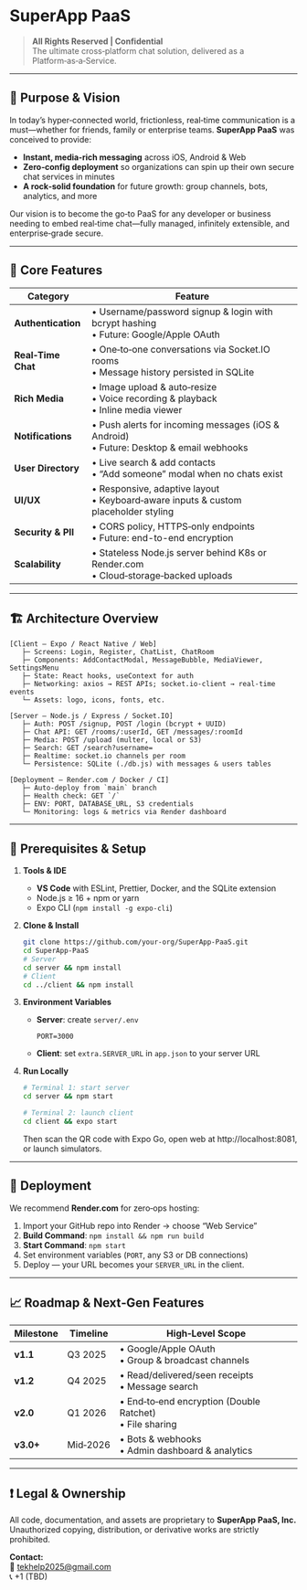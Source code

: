 # SuperApp PaaS

> **All Rights Reserved | Confidential**  
> The ultimate cross‑platform chat solution, delivered as a Platform‑as‑a‑Service.

---

## 📌 Purpose & Vision

In today’s hyper‑connected world, frictionless, real‑time communication is a must—whether for friends, family or enterprise teams. **SuperApp PaaS** was conceived to provide:

- **Instant, media‑rich messaging** across iOS, Android & Web
- **Zero‑config deployment** so organizations can spin up their own secure chat services in minutes
- **A rock‑solid foundation** for future growth: group channels, bots, analytics, and more

Our vision is to become the go‑to PaaS for any developer or business needing to embed real‑time chat—fully managed, infinitely extensible, and enterprise‑grade secure.

---

## 🎯 Core Features

| Category           | Feature                                                                                   |
| ------------------ | ----------------------------------------------------------------------------------------- |
| **Authentication** | • Username/password signup & login with bcrypt hashing<br>• Future: Google/Apple OAuth    |
| **Real‑Time Chat** | • One‑to‑one conversations via Socket.IO rooms<br>• Message history persisted in SQLite   |
| **Rich Media**     | • Image upload & auto‑resize<br>• Voice recording & playback<br>• Inline media viewer     |
| **Notifications**  | • Push alerts for incoming messages (iOS & Android)<br>• Future: Desktop & email webhooks |
| **User Directory** | • Live search & add contacts<br>• “Add someone” modal when no chats exist                 |
| **UI/UX**          | • Responsive, adaptive layout<br>• Keyboard‑aware inputs & custom placeholder styling     |
| **Security & PII** | • CORS policy, HTTPS‑only endpoints<br>• Future: end-to-end encryption                    |
| **Scalability**    | • Stateless Node.js server behind K8s or Render.com<br>• Cloud‑storage‑backed uploads     |

---

## 🏗️ Architecture Overview

```
[Client — Expo / React Native / Web]
   ├─ Screens: Login, Register, ChatList, ChatRoom
   ├─ Components: AddContactModal, MessageBubble, MediaViewer, SettingsMenu
   ├─ State: React hooks, useContext for auth
   ├─ Networking: axios → REST APIs; socket.io-client → real‑time events
   └─ Assets: logo, icons, fonts, etc.

[Server — Node.js / Express / Socket.IO]
   ├─ Auth: POST /signup, POST /login (bcrypt + UUID)
   ├─ Chat API: GET /rooms/:userId, GET /messages/:roomId
   ├─ Media: POST /upload (multer, local or S3)
   ├─ Search: GET /search?username=
   ├─ Realtime: socket.io channels per room
   └─ Persistence: SQLite (./db.js) with messages & users tables

[Deployment — Render.com / Docker / CI]
   ├─ Auto‑deploy from `main` branch
   ├─ Health check: GET `/`
   ├─ ENV: PORT, DATABASE_URL, S3 credentials
   └─ Monitoring: logs & metrics via Render dashboard
```

---

## 🔧 Prerequisites & Setup

1. **Tools & IDE**

   - **VS Code** with ESLint, Prettier, Docker, and the SQLite extension
   - Node.js ≥ 16 + npm or yarn
   - Expo CLI (`npm install -g expo-cli`)

2. **Clone & Install**

   ```bash
   git clone https://github.com/your‑org/SuperApp‑PaaS.git
   cd SuperApp‑PaaS
   # Server
   cd server && npm install
   # Client
   cd ../client && npm install
   ```

3. **Environment Variables**

   - **Server**: create `server/.env`
     ```dotenv
     PORT=3000
     ```
   - **Client**: set `extra.SERVER_URL` in `app.json` to your server URL

4. **Run Locally**

   ```bash
   # Terminal 1: start server
   cd server && npm start

   # Terminal 2: launch client
   cd client && expo start
   ```

   Then scan the QR code with Expo Go, open web at http://localhost:8081, or launch simulators.

---

## 🚀 Deployment

We recommend **Render.com** for zero‑ops hosting:

1. Import your GitHub repo into Render → choose “Web Service”
2. **Build Command**: `npm install && npm run build`
3. **Start Command**: `npm start`
4. Set environment variables (`PORT`, any S3 or DB connections)
5. Deploy — your URL becomes your `SERVER_URL` in the client.

---

## 📈 Roadmap & Next‑Gen Features

| Milestone | Timeline | High‑Level Scope                                           |
| --------- | -------- | ---------------------------------------------------------- |
| **v1.1**  | Q3 2025  | • Google/Apple OAuth<br>• Group & broadcast channels       |
| **v1.2**  | Q4 2025  | • Read/delivered/seen receipts<br>• Message search         |
| **v2.0**  | Q1 2026  | • End‑to‑end encryption (Double Ratchet)<br>• File sharing |
| **v3.0+** | Mid‑2026 | • Bots & webhooks<br>• Admin dashboard & analytics         |

---

## ❗ Legal & Ownership

All code, documentation, and assets are proprietary to **SuperApp PaaS, Inc.**  
Unauthorized copying, distribution, or derivative works are strictly prohibited.

**Contact:**  
📧 tekhelp2025@gmail.com  
📞 +1 (TBD)
